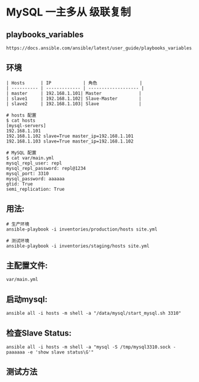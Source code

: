 # MySQL 一主多从 级联复制

## playbooks_variables
    https://docs.ansible.com/ansible/latest/user_guide/playbooks_variables.html
## 环境
```
| Hosts      | IP            | 角色                |
| ---------- | ------------- | ------------------- |
| master     | 192.168.1.101| Master              |
| slave1     | 192.168.1.102| Slave-Master        |
| slave2     | 192.168.1.103| Slave               |

# hosts 配置
$ cat hosts
[mysql-servers]
192.168.1.101
192.168.1.102 slave=True master_ip=192.168.1.101
192.168.1.103 slave=True master_ip=192.168.1.102

# MySQL 配置
$ cat var/main.yml
mysql_repl_user: repl
mysql_repl_password: repl@1234
mysql_port: 3310
mysql_password: aaaaaa
gtid: True
semi_replication: True
```

## 用法:

    # 生产环境
	ansible-playbook -i inventories/production/hosts site.yml

	# 测试环境
	ansible-playbook -i inventories/staging/hosts site.yml

## 主配置文件:

    var/main.yml

## 启动mysql:

	ansible all -i hosts -m shell -a "/data/mysql/start_mysql.sh 3310"

## 检查Slave Status:

	ansible all -i hosts -m shell -a "mysql -S /tmp/mysql3310.sock -paaaaaa -e 'show slave status\G'"

## 测试方法




